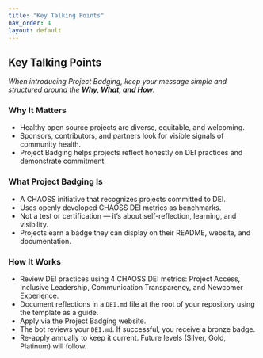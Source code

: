 ```yaml
---
title: "Key Talking Points"
nav_order: 4
layout: default
---
```


## Key Talking Points

_When introducing Project Badging, keep your message simple and structured around the **Why, What, and How**._

### Why It Matters
- Healthy open source projects are diverse, equitable, and welcoming.  
- Sponsors, contributors, and partners look for visible signals of community health.  
- Project Badging helps projects reflect honestly on DEI practices and demonstrate commitment.

### What Project Badging Is
- A CHAOSS initiative that recognizes projects committed to DEI.  
- Uses openly developed CHAOSS DEI metrics as benchmarks.  
- Not a test or certification — it’s about self-reflection, learning, and visibility.  
- Projects earn a badge they can display on their README, website, and documentation.

### How It Works
- Review DEI practices using 4 CHAOSS DEI metrics: Project Access, Inclusive Leadership, Communication Transparency, and Newcomer Experience.  
- Document reflections in a `DEI.md` file at the root of your repository using the template as a guide.  
- Apply via the Project Badging website.  
- The bot reviews your `DEI.md`. If successful, you receive a bronze badge.  
- Re-apply annually to keep it current. Future levels (Silver, Gold, Platinum) will follow.
